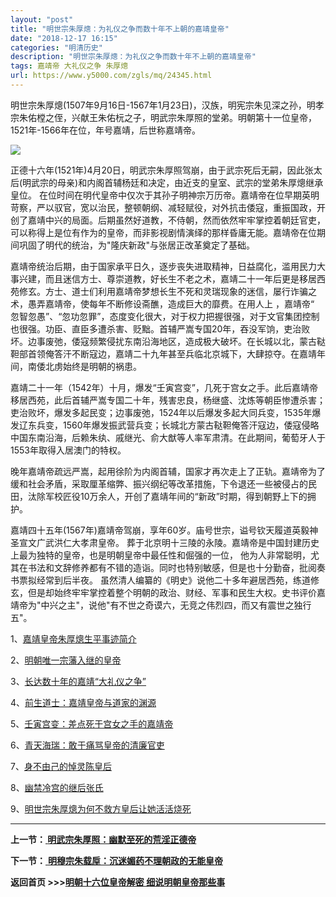 ```yaml
---
layout: "post"
title: "明世宗朱厚熜：为礼仪之争而数十年不上朝的嘉靖皇帝"
date: "2018-12-17 16:15"
categories: "明清历史"
description: "明世宗朱厚熜：为礼仪之争而数十年不上朝的嘉靖皇帝"
tags: 嘉靖帝 大礼仪之争 朱厚熜
url: https://www.y5000.com/zgls/mq/24345.html
---
```






明世宗朱厚熜(1507年9月16日-1567年1月23日)，汉族，明宪宗朱见深之孙，明孝宗朱佑樘之侄，兴献王朱佑杬之子，明武宗朱厚照的堂弟。明朝第十一位皇帝，1521年-1566年在位，年号嘉靖，后世称嘉靖帝。

![](https://img.y5000.com/uploads/allimg/170726/12-1FH61626194I.jpg)

正德十六年(1521年)4月20日，明武宗朱厚照驾崩，由于武宗死后无嗣，因此张太后(明武宗的母亲)和内阁首辅杨廷和决定，由近支的皇室、武宗的堂弟朱厚熜继承皇位。
在位时间在明代皇帝中仅次于其孙子明神宗万历帝。嘉靖帝在位早期英明苛察，严以驭官，宽以治民，整顿朝纲、减轻赋役，对外抗击倭寇，重振国政，开创了嘉靖中兴的局面。后期虽然好道教，不侍朝，然而依然牢牢掌控着朝廷官吏，可以称得上是位有作为的皇帝，而非影视剧情演绎的那样昏庸无能。嘉靖帝在位期间巩固了明代的统治，为"隆庆新政"与张居正改革奠定了基础。

嘉靖帝统治后期，由于国家承平日久，逐步丧失进取精神，日益腐化，滥用民力大事兴建，而且迷信方士、尊崇道教，好长生不老之术，嘉靖二十一年后更是移居西苑修玄。方士、道士们利用嘉靖帝梦想长生不死和灵瑞现象的迷信，屡行诈骗之术，愚弄嘉靖帝，使每年不断修设斋醮，造成巨大的靡费。在用人上
，嘉靖帝“
忽智忽愚”、“忽功忽罪”，态度变化很大，对于权力把握很强，对于文官集团控制也很强。功臣、直臣多遭杀害、贬黜。首辅严嵩专国20年，吞没军饷，吏治败坏。边事废弛，倭寇频繁侵扰东南沿海地区，造成极大破坏。在长城以北，蒙古鞑靼部首领俺答汗不断寇边，嘉靖二十九年甚至兵临北京城下，大肆掠夺。在嘉靖年间，南倭北虏始终是明朝的祸患。

嘉靖二十一年（1542年）十月，爆发“壬寅宫变”，几死于宫女之手。此后嘉靖帝移居西苑，此后首辅严嵩专国二十年，残害忠良，杨继盛、沈炼等朝臣惨遭杀害；吏治败坏，爆发多起民变；边事废弛，1524年以后爆发多起大同兵变，1535年爆发辽东兵变，1560年爆发振武营兵变；长城北方蒙古鞑靼俺答汗寇边，倭寇侵略中国东南沿海，后赖朱纨、戚继光、俞大猷等人率军肃清。在此期间，葡萄牙人于1553年取得入居澳门的特权。

晚年嘉靖帝疏远严嵩，起用徐阶为内阁首辅，国家才再次走上了正轨。嘉靖帝为了缓和社会矛盾，采取厘革缩弊、振兴纲纪等改革措施，下令退还一些被侵占的民田，汰除军校匠役10万余人，开创了嘉靖年间的“新政”时期，得到朝野上下的拥护。

嘉靖四十五年(1567年)嘉靖帝驾崩，享年60岁。庙号世宗，谥号钦天履道英毅神圣宣文广武洪仁大孝肃皇帝。
葬于北京明十三陵的永陵。嘉靖帝是中国封建历史上最为独特的皇帝，也是明朝皇帝中最任性和倔强的一位，
他为人非常聪明，尤其在书法和文辞修养都有不错的造诣。同时也特别敏感，但是也十分勤奋，批阅奏书票拟经常到后半夜。
虽然清人编纂的《明史》说他二十多年避居西苑，练道修玄，但是却始终牢牢掌控着整个明朝的政治、财经、军事和民生大权。史书评价嘉靖帝为"中兴之主"，说他"有不世之奇谟六，无竞之伟烈四，而又有震世之独行五"。

1、[嘉靖皇帝朱厚熜生平事迹简介](https://www.y5000.com/zgls/mq/24346.html)

2、[明朝唯一宗藩入继的皇帝](https://www.y5000.com/zgls/mq/24347.html)

3、[长达数十年的嘉靖“大礼仪之争”](https://www.y5000.com/zgls/mq/24348.html)

4、[前生道士：嘉靖皇帝与道家的渊源](https://www.y5000.com/zgls/mq/24349.html)

5、[壬寅宫变：差点死于宫女之手的嘉靖帝](https://www.y5000.com/zgls/mq/24350.html)

6、[青天海瑞：敢于痛骂皇帝的清廉官吏](https://www.y5000.com/zgls/mq/24351.html)

7、[身不由己的悼灵陈皇后](https://www.y5000.com/zgls/mq/24352.html)

8、[幽禁冷宫的继后张氏](https://www.y5000.com/zgls/mq/24353.html)

9、[明世宗朱厚熜为何不救方皇后让她活活烧死](https://www.y5000.com/zgls/mq/24354.html)

* * *

**上一节：[
](https://www.y5000.com/zgls/mq/24339.html)**[**明武宗朱厚照：幽默至死的荒淫正德帝**](https://www.y5000.com/zgls/mq/24339.html)

**下一节：**[ **明穆宗朱载垕：沉迷媚药不理朝政的无能皇帝**](https://www.y5000.com/zgls/mq/24355.html)

**返回首页 >>>[明朝十六位皇帝解密 细说明朝皇帝那些事](https://www.y5000.com/zgls/mq/24402.html)**
